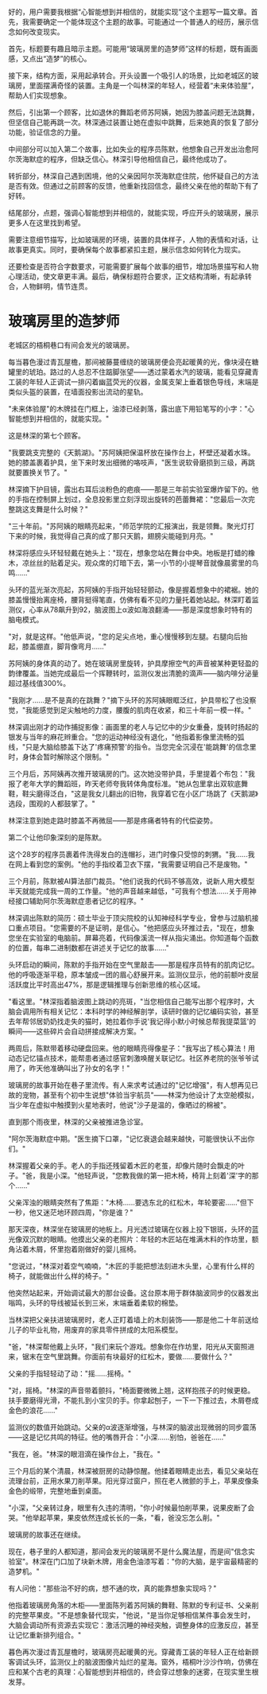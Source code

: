 <ReasoningChainRenderer>
好的，用户需要我根据“心智能想到并相信的，就能实现”这个主题写一篇文章。首先，我需要确定一个能体现这个主题的故事。可能通过一个普通人的经历，展示信念如何改变现实。

首先，标题要有趣且暗示主题。可能用“玻璃房里的造梦师”这样的标题，既有画面感，又点出“造梦”的核心。

接下来，结构方面，采用起承转合。开头设置一个吸引人的场景，比如老城区的玻璃房，里面摆满奇怪的装置。主角是一个叫林深的年轻人，经营着“未来体验屋”，帮助人们实现想象。

然后，引出第一个顾客，比如退休的舞蹈老师苏阿姨，她因为膝盖问题无法跳舞，但坚信自己能再跳一次。林深通过装置让她在虚拟中跳舞，后来她真的恢复了部分功能，验证信念的力量。

中间部分可以加入第二个故事，比如失业的程序员陈默，他想象自己开发出治愈阿尔茨海默症的程序，但缺乏信心。林深引导他相信自己，最终他成功了。

转折部分，林深自己遇到困境，他的父亲因阿尔茨海默症住院，他怀疑自己的方法是否有效。但通过之前顾客的反馈，他重新找回信念，最终父亲在他的帮助下有了好转。

结尾部分，点题，强调心智能想到并相信的，就能实现，呼应开头的玻璃房，展示更多人在这里找到希望。

需要注意细节描写，比如玻璃房的环境，装置的具体样子，人物的表情和对话，让故事更真实。同时，要确保每个故事都紧扣主题，展示信念如何转化为现实。

还要检查是否符合字数要求，可能需要扩展每个故事的细节，增加场景描写和人物心理活动，使文章更丰满。最后，确保标题符合要求，正文结构清晰，有起承转合，人物鲜明，情节连贯。

</ReasoningChainRenderer>



# 玻璃房里的造梦师

老城区的梧桐巷口有间会发光的玻璃房。

每当暮色漫过青瓦屋檐，那间被藤蔓缠绕的玻璃房便会亮起暖黄的光，像块浸在糖罐里的琥珀。路过的人总忍不住踮脚张望——透过蒙着水汽的玻璃，能看见穿藏青工装的年轻人正调试一排闪着幽蓝荧光的仪器，金属支架上垂着银色导线，末端是类似头盔的装置，在墙面投影出流动的星轨。

"未来体验屋"的木牌挂在门框上，油漆已经剥落，露出底下用铅笔写的小字："心智能想到并相信的，就能实现。"

这是林深的第七个顾客。

"我要跳支完整的《天鹅湖》。"苏阿姨把保温杯放在操作台上，杯壁还凝着水珠。她的膝盖裹着护具，坐下来时发出细微的咯吱声，"医生说软骨磨损到三级，再跳就要置换关节了。"

林深摘下护目镜，露出右耳后淡粉色的疤痕——那是三年前实验室爆炸留下的。他的手指在控制屏上划过，全息投影里立刻浮现出旋转的芭蕾舞裙："您最后一次完整跳这支舞是什么时候？"

"三十年前。"苏阿姨的眼睛亮起来，"师范学院的汇报演出，我是领舞。聚光灯打下来的时候，我觉得自己真的成了那只天鹅，翅膀尖能碰到月亮。"

林深将感应头环轻轻戴在她头上："现在，想象您站在舞台中央。地板是打蜡的橡木，凉丝丝的贴着足尖。观众席的灯暗下去，第一小节的小提琴音就像晨雾里的鸟鸣......"

头环的蓝光渐次亮起，苏阿姨的手指开始轻轻颤动，像是握着想象中的裙裾。她的膝盖慢慢抬离座椅，腰背挺得笔直，仿佛有看不见的力量托着她站起。林深盯着监测仪，心率从78飙升到92，脑波图上α波如海浪翻涌——那是深度想象时特有的脑电模式。

"对，就是这样。"他低声说，"您的足尖点地，重心慢慢移到左腿。右腿向后抬起，膝盖绷直，脚背像弯月......"

苏阿姨的身体真的动了。她在玻璃房里旋转，护具摩擦空气的声音被某种更轻盈的韵律覆盖。当她完成最后一个挥鞭转时，监测仪发出清脆的滴声——脑内啡分泌量超过基线值300%。

"我刚才......是不是真的在跳舞？"摘下头环的苏阿姨眼眶泛红，护具带松了也没察觉，"我能感觉到足尖触地的力度，腰腹的肌肉在收紧，和三十年前一模一样。"

林深调出刚才的动作捕捉影像：画面里的老人与记忆中的少女重叠，旋转时扬起的银发与当年的麻花辫重合。"您的运动神经没有退化，"他指着影像里流畅的弧线，"只是大脑给膝盖下达了'疼痛预警'的指令。当您完全沉浸在'能跳舞'的信念里时，身体会暂时解除这个限制。"

三个月后，苏阿姨再次推开玻璃房的门。这次她没带护具，手里提着个布包："我报了老年大学的舞蹈班，昨天老师夸我转体角度标准。"她从包里拿出双软底舞鞋，鞋尖磨得泛白，"这是我女儿翻出的旧物，我穿着它在小区广场跳了《天鹅湖》选段，围观的人都鼓掌了。"

林深注意到她走路时膝盖不再微屈——那是疼痛者特有的代偿姿势。

第二个让他印象深刻的是陈默。

这个28岁的程序员裹着件洗得发白的连帽衫，进门时像只受惊的刺猬。"我......我在网上看到您的案例。"他的手指绞着卫衣下摆，"我需要证明自己不是废物。"

三个月前，陈默被AI算法部门裁员。"他们说我的代码不够高效，说新人用大模型半天就能完成我一周的工作量。"他的声音越来越低，"可我有个想法......关于用神经接口辅助阿尔茨海默症患者记忆的程序。"

林深调出陈默的简历：硕士毕业于顶尖院校的认知神经科学专业，曾参与过脑机接口重点项目。"您需要的不是证明，是信心。"他把感应头环推过去，"现在，想象您坐在实验室的电脑前。屏幕亮着，代码像溪流一样从指尖涌出。你知道每个函数的位置，每串二进制数都在讲述关于记忆的故事......"

头环启动的瞬间，陈默的手指开始在空气里敲击——那是程序员特有的肌肉记忆。他的呼吸逐渐平稳，原本皱成一团的眉心舒展开来。监测仪显示，他的前额叶皮层活跃度比平时高出47%，那是逻辑推理与创新思维的核心区域。

"看这里。"林深指着脑波图上跳动的亮斑，"当您相信自己能写出那个程序时，大脑会调用所有相关记忆：本科时学的神经解剖学，读研时做的记忆编码实验，甚至去年帮邻居奶奶找走失的猫时，她拉着你手说'我记得小默小时候总帮我提菜篮'的瞬间——这些碎片会自动拼接成解决方案。"

两周后，陈默带着移动硬盘回来。他的眼睛亮得像星子："我写出了核心算法！用动态记忆锚点技术，能帮患者通过感官刺激唤醒关联记忆。社区养老院的张爷爷试用了，昨天他准确叫出了孙女的名字！"

玻璃房的故事开始在巷子里流传。有人来求考试通过的"记忆增强"，有人想再见已故的宠物，甚至有个初中生说想"体验当宇航员"——林深为他设计了太空舱模拟，当少年在虚拟中触摸到火星地表时，他说"沙子是温的，像晒过的棉被"。

直到那个雨夜里，林深的父亲被推进急诊室。

"阿尔茨海默症中期。"医生摘下口罩，"记忆衰退会越来越快，可能很快认不出你们。"

林深握着父亲的手。老人的手指还残留着木匠的老茧，却像片随时会飘走的叶子。"爸，我是小深。"他轻声说，"您教我做的第一把木椅，椅背上刻着'深'字的那个......"

父亲浑浊的眼睛突然有了焦距："木椅......要选东北的红松木，年轮要密......"但下一秒，他又迷茫地环顾四周，"你是谁？"

那天深夜，林深坐在玻璃房的地板上。月光透过玻璃在仪器上投下银斑，头环的蓝光像双沉默的眼睛。他摸出父亲的老照片：年轻的木匠站在堆满木料的作坊里，额角沾着木屑，怀里抱着刚做好的婴儿摇椅。

"您说过，"林深对着空气喃喃，"木匠的手能把想法刻进木头里，心里有什么样的椅子，就能做出什么样的椅子。"

他突然站起来，开始调试最大的那台设备。这台原本用于群体脑波同步的仪器发出嗡鸣，头环的导线被延长到三米，末端垂着柔软的棉垫。

当林深把父亲扶进玻璃房时，老人正盯着墙上的木刻装饰——那是他二十年前送给儿子的毕业礼物，用废弃的家具零件拼成的太阳系模型。

"爸，"林深帮他戴上头环，"我们来玩个游戏。想象你在作坊里，阳光从天窗照进来，锯末在空气里跳舞。你面前有块最好的红松木，要做......要做什么？"

父亲的手指轻轻动了动："摇......摇椅。"

"对，摇椅。"林深的声音带着颤抖，"椅面要微微上翘，这样抱孩子的时候更稳。扶手要磨得光滑，不能扎到小宝贝的手。你拿起刨子，一下一下推过去，木屑卷成金色的浪花......"

监测仪的数值开始跳动。父亲的α波逐渐增强，与林深的脑波出现微弱的同步震荡——这是记忆共鸣的特征。他的嘴唇开合："小深......别怕，爸爸在......"

"我在，爸。"林深的眼泪滴在操作台上，"我在。"

三个月后的某个清晨，林深被厨房的动静惊醒。他揉着眼睛走出去，看见父亲站在流理台前，正用水果刀削苹果。阳光穿过窗户，照在老人微颤的手上，苹果皮像条金色的缎带，完整地垂到桌面。

"小深，"父亲转过身，眼里有久违的清明，"你小时候最怕削苹果，说果皮断了会哭。"他举起苹果，果皮依然连成长长的一条，"看，爸没忘怎么削。"

玻璃房的故事还在继续。

现在，巷子里的人都知道，那间会发光的玻璃房不是什么魔法屋，而是间"信念实验室"。林深在门口加了块新木牌，用金色油漆写着："你的大脑，是宇宙最精密的造梦机。"

有人问他："那些治不好的病，想不通的坎，真的能靠想象实现吗？"

他指着玻璃房角落的木柜——里面陈列着苏阿姨的舞鞋、陈默的专利证书、父亲削的完整苹果皮。"不是想象替代现实，"他说，"是当你足够相信某件事会发生时，大脑会调动所有资源去实现它：激活沉睡的神经突触，调整身体的应激反应，甚至让记忆重新排列组合。"

暮色再次漫过青瓦屋檐时，玻璃房亮起暖黄的光。穿藏青工装的年轻人正在给新顾客调试头环，监测仪上的脑波图像片灿烂的星海。窗外，梧桐叶沙沙作响，仿佛在应和某个古老的真理：心智能想到并相信的，终会穿过想象的迷雾，在现实里生根发芽。